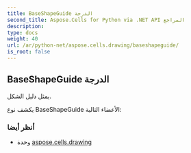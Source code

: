 ```yaml
---
title: BaseShapeGuide الدرجة
second_title: Aspose.Cells for Python via .NET API المراجع
description:
type: docs
weight: 40
url: /ar/python-net/aspose.cells.drawing/baseshapeguide/
is_root: false
---
```

##  BaseShapeGuide الدرجة
يمثل دليل الشكل.



يكشف نوع BaseShapeGuide الأعضاء التالية:


###  أنظر أيضا
* وحدة [aspose.cells.drawing](..)
